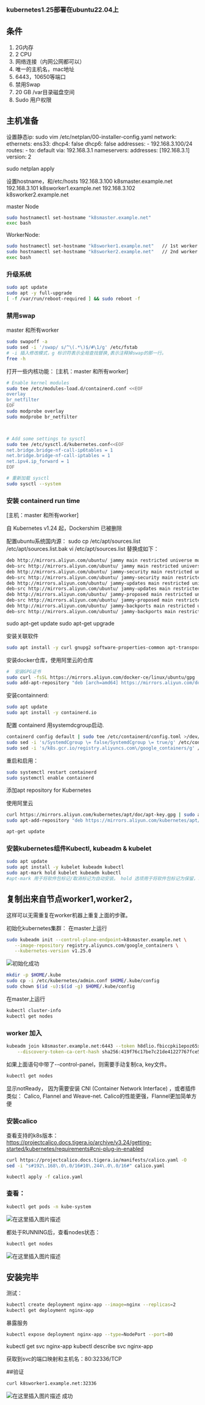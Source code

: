 ### kubernetes1.25部署在ubuntu22.04上


## 条件
1. 2G内存
2. 2 CPU
3. 网络连接（内网公网都可以）
4. 唯一的主机名，mac地址
5. 6443，10650等端口
6. 禁用Swap
7. 20 GB /var目录磁盘空间
8. Sudo 用户权限



## 主机准备

设置静态ip: 
sudo vim /etc/netplan/00-installer-config.yaml 
network:
  ethernets:
    ens33:
      dhcp4: false
      dhcp6: false
      addresses:
        - 192.168.3.100/24
      routes:
        - to: default
          via: 192.168.3.1
      nameservers:
        addresses: [192.168.3.1]
  version: 2

sudo netplan apply

设置hostname，和/etc/hosts
192.168.3.100 k8smaster.example.net
192.168.3.101 k8sworker1.example.net
192.168.3.102 k8sworker2.example.net

master Node 
```bash
sudo hostnamectl set-hostname "k8smaster.example.net"
exec bash
```

WorkerNode:
```bash
sudo hostnamectl set-hostname "k8sworker1.example.net"   // 1st worker node
sudo hostnamectl set-hostname "k8sworker2.example.net"   // 2nd worker node
exec bash
```

### 升级系统

```bash
sudo apt update
sudo apt -y full-upgrade
[ -f /var/run/reboot-required ] && sudo reboot -f
```

### 禁用swap

master 和所有worker
```bash
sudo swapoff -a
sudo sed -i '/swap/ s/^\(.*\)$/#\1/g' /etc/fstab
# -i 插入修改模式，g 标识符表示全局查找替换,表示注释掉swap的那一行。
free -h

```


打开一些内核功能：
[主机：master 和所有worker]

```bash
# Enable kernel modules
sudo tee /etc/modules-load.d/containerd.conf <<EOF
overlay
br_netfilter
EOF
sudo modprobe overlay
sudo modprobe br_netfilter



# Add some settings to sysctl
sudo tee /etc/sysctl.d/kubernetes.conf<<EOF
net.bridge.bridge-nf-call-ip6tables = 1
net.bridge.bridge-nf-call-iptables = 1
net.ipv4.ip_forward = 1
EOF

# 重新加载 sysctl
sudo sysctl --system
```

### 安装 containerd run time
[主机：master 和所有worker]

自 Kubernetes v1.24 起，Dockershim 已被删除

配置ubuntu系统国内源：
sudo cp /etc/apt/sources.list /etc/apt/sources.list.bak​
vi /etc/apt/sources.list 替换成如下：

```bash
deb http://mirrors.aliyun.com/ubuntu/ jammy main restricted universe multiverse
deb-src http://mirrors.aliyun.com/ubuntu/ jammy main restricted universe multiverse
deb http://mirrors.aliyun.com/ubuntu/ jammy-security main restricted universe multiverse
deb-src http://mirrors.aliyun.com/ubuntu/ jammy-security main restricted universe multiverse
deb http://mirrors.aliyun.com/ubuntu/ jammy-updates main restricted universe multiverse
deb-src http://mirrors.aliyun.com/ubuntu/ jammy-updates main restricted universe multiverse
deb http://mirrors.aliyun.com/ubuntu/ jammy-proposed main restricted universe multiverse
deb-src http://mirrors.aliyun.com/ubuntu/ jammy-proposed main restricted universe multiverse
deb http://mirrors.aliyun.com/ubuntu/ jammy-backports main restricted universe multiverse
deb-src http://mirrors.aliyun.com/ubuntu/ jammy-backports main restricted universe multiverse
```
​​sudo apt-get update​​
​​sudo apt-get upgrade​

安装关联软件

```bash
sudo apt install -y curl gnupg2 software-properties-common apt-transport-https ca-certificates
```

安装docker仓库，使用阿里云的仓库

```bash
#  安装GPG证书
sudo curl -fsSL https://mirrors.aliyun.com/docker-ce/linux/ubuntu/gpg | sudo gpg --dearmour -o /etc/apt/trusted.gpg.d/docker.gpg
sudo add-apt-repository "deb [arch=amd64] https://mirrors.aliyun.com/docker-ce/linux/ubuntu $(lsb_release -cs) stable"
```


安装containnerd:

```bash
sudo apt update
sudo apt install -y containerd.io
```

配置 containerd 用systemdcgroup启动.

```bash
containerd config default | sudo tee /etc/containerd/config.toml >/dev/null 2>&1
sudo sed -i 's/SystemdCgroup \= false/SystemdCgroup \= true/g' /etc/containerd/config.toml
sudo sed -i 's/k8s.gcr.io/registry.aliyuncs.com\/google_containers/g' /etc/containerd/config.toml
```

重启和启用：

```bash
sudo systemctl restart containerd
sudo systemctl enable containerd
```

添加apt repository for Kubernetes

使用阿里云
```bash
curl https://mirrors.aliyun.com/kubernetes/apt/doc/apt-key.gpg | sudo apt-key add - 
sudo apt-add-repository "deb https://mirrors.aliyun.com/kubernetes/apt/ kubernetes-xenial main"

apt-get update
```

### 安装kubernetes组件Kubectl, kubeadm & kubelet

```bash
sudo apt update
sudo apt install -y kubelet kubeadm kubectl
sudo apt-mark hold kubelet kubeadm kubectl
#apt-mark 用于将软件包标记/取消标记为自动安装。 hold 选项用于将软件包标记为保留，以防止软件包被自动安装、升级或删除。
```

## 复制出来自节点worker1,worker2，
这样可以无需重复在worker机器上重复上面的步骤。

初始化kubernetes集群：
在master上运行

```bash
sudo kubeadm init --control-plane-endpoint=k8smaster.example.net \
   --image-repository registry.aliyuncs.com/google_containers \
   --kubernetes-version v1.25.0
```




![初始化成功](https://img-blog.csdnimg.cn/1966af4ee21d47918e4a76621c2b7b91.jpeg#pic_center)

```bash
mkdir -p $HOME/.kube
sudo cp -i /etc/kubernetes/admin.conf $HOME/.kube/config
sudo chown $(id -u):$(id -g) $HOME/.kube/config
```

在master上运行

```bash
kubectl cluster-info
kubectl get nodes
```

### worker 加入

```bash
kubeadm join k8smaster.example.net:6443 --token h8dlio.fbiccpki1epoz65x \
	--discovery-token-ca-cert-hash sha256:419f76c17be7c21de41227767fce5a6fdf0cced2fa18d2e7fc335ea1a215e904 
```




如果上面语句中带了--control-panel，则需要手动复制ca, key文件。

```bash
kubectl get nodes
```


显示notReady， 因为需要安装 CNI (Container Network Interface) ，或者插件类似： Calico, Flannel and Weave-net.
Calico的性能更强，Flannel更加简单方便

### 安装calico
查看支持的k8s版本：
https://projectcalico.docs.tigera.io/archive/v3.24/getting-started/kubernetes/requirements#cni-plug-in-enabled


```bash
curl https://projectcalico.docs.tigera.io/manifests/calico.yaml -O
sed -i "s#192\.168\.0\.0/16#10\.244\.0\.0/16#" calico.yaml

kubectl apply -f calico.yaml
```

### 查看：

```bash
kubectl get pods -n kube-system
```
![在这里插入图片描述](https://img-blog.csdnimg.cn/2ed3b78d0e5844fea99ea177e24f8c22.jpeg#pic_center)

都处于RUNNING后，查看nodes状态：

```bash
kubectl get nodes
```
![在这里插入图片描述](https://img-blog.csdnimg.cn/50ab58383b5447c38601e7e749b5be7c.png#pic_center)



## 安装完毕
测试：

```bash
kubectl create deployment nginx-app --image=nginx --replicas=2
kubectl get deployment nginx-app
```

暴露服务

```bash
kubectl expose deployment nginx-app --type=NodePort --port=80
```


kubectl get svc nginx-app
kubectl describe svc nginx-app

获取到svc的端口映射和主机名：80:32336/TCP


##验证

```bash
curl k8sworker1.example.net:32336
```
![在这里插入图片描述](https://img-blog.csdnimg.cn/7190cf5ab81847a09454e54ad537fdcd.png#pic_center)
成功


